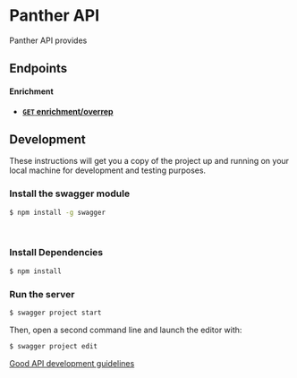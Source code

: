 # Panther API

Panther API provides 
​
## Endpoints

#### Enrichment
- **[<code>GET</code> enrichment/overrep](https://github.com/tmushayahama/panther-api/blob/master/api-documentation/endpoints/enrichment/GET_overrep.md)**
​
## Development
These instructions will get you a copy of the project up and running on your local machine for development and testing purposes. 

### Install the swagger module​
```bash
$ npm install -g swagger
```
​
### Install Dependencies​
```bash
$ npm install
```

### Run the server​
```bash
$ swagger project start
```
Then, open a second command line and launch the editor with:

```bash
$ swagger project edit
```

[Good API development guidelines](https://github.com/WhiteHouse/api-standards/blob/master/README.md)



